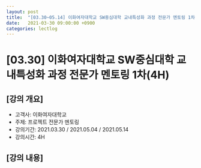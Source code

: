 ```yaml
---
layout: post
title:  "[03.30~05.14] 이화여자대학교 SW중심대학 교내특성화 과정 전문가 멘토링 1차(4H)"
date:   2021-03-30 09:00:00 +0900
categories: lectlog
---
```


# [03.30] 이화여자대학교 SW중심대학 교내특성화 과정 전문가 멘토링 1차(4H)

## [강의 개요]

* 고객사: 이화여자대학교
* 주제: 프로젝트 전문가 멘토링
* 강의기간: 2021.03.30 / 2021.05.04 / 2021.05.14
* 강의시간: 4H

## [강의 내용]
